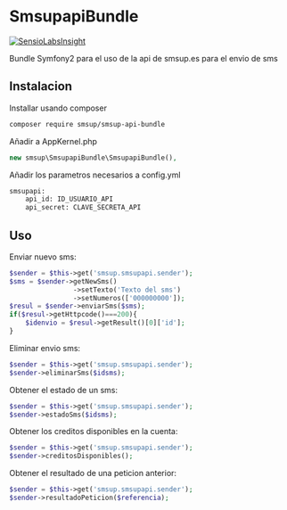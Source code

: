 SmsupapiBundle
==============

[![SensioLabsInsight](https://insight.sensiolabs.com/projects/91963bc8-78b2-4367-a5e7-7a83e213526b/mini.png)](https://insight.sensiolabs.com/projects/91963bc8-78b2-4367-a5e7-7a83e213526b)

Bundle Symfony2 para el uso de la api de smsup.es para el envio de sms

Instalacion
-----------

Installar usando composer

``` bash
composer require smsup/smsup-api-bundle
```

Añadir a AppKernel.php

``` php
new smsup\SmsupapiBundle\SmsupapiBundle(),
```

Añadir los parametros necesarios a config.yml

``` bash
smsupapi:
    api_id: ID_USUARIO_API
    api_secret: CLAVE_SECRETA_API
```

Uso
---

Enviar nuevo sms:

``` php
$sender = $this->get('smsup.smsupapi.sender');
$sms = $sender->getNewSms()
				->setTexto('Texto del sms')
				->setNumeros(['000000000']);
$resul = $sender->enviarSms($sms);
if($resul->getHttpcode()===200){
	$idenvio = $resul->getResult()[0]['id'];
}
```

Eliminar envio sms:

``` php
$sender = $this->get('smsup.smsupapi.sender');
$sender->eliminarSms($idsms);
```

Obtener el estado de un sms:

``` php
$sender = $this->get('smsup.smsupapi.sender');
$sender->estadoSms($idsms);
```

Obtener los creditos disponibles en la cuenta:

``` php
$sender = $this->get('smsup.smsupapi.sender');
$sender->creditosDisponibles();
```

Obtener el resultado de una peticion anterior:

``` php
$sender = $this->get('smsup.smsupapi.sender');
$sender->resultadoPeticion($referencia);
```